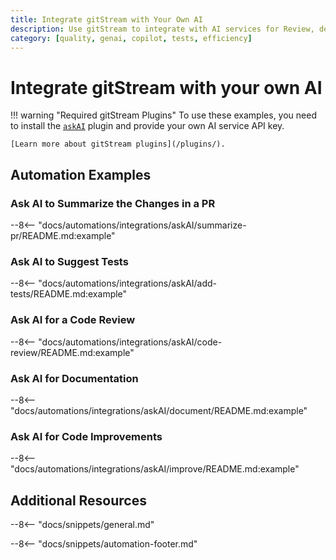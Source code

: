 ```yaml
---
title: Integrate gitStream with Your Own AI
description: Use gitStream to integrate with AI services for Review, describe and add tests.
category: [quality, genai, copilot, tests, efficiency]
---
```

# Integrate gitStream with your own AI

<!-- --8<-- [start:examples]-->
!!! warning "Required gitStream Plugins"
    To use these examples, you need to install the [`askAI`](/filter-function-plugins/#askai) plugin and provide your own AI service API key.

    [Learn more about gitStream plugins](/plugins/).

## Automation Examples

### Ask AI to Summarize the Changes in a PR

--8<-- "docs/automations/integrations/askAI/summarize-pr/README.md:example"

### Ask AI to Suggest Tests

--8<-- "docs/automations/integrations/askAI/add-tests/README.md:example"

### Ask AI for a Code Review

--8<-- "docs/automations/integrations/askAI/code-review/README.md:example"

### Ask AI for Documentation

--8<-- "docs/automations/integrations/askAI/document/README.md:example"

### Ask AI for Code Improvements

--8<-- "docs/automations/integrations/askAI/improve/README.md:example"

<!-- ### Ask AI for anything

--8<-- "docs/automations/integrations/askAI/code-review/README.md:example" -->
<!-- --8<-- [end:examples]-->

## Additional Resources

--8<-- "docs/snippets/general.md"

--8<-- "docs/snippets/automation-footer.md"
